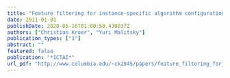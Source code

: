 ```yaml
---
title: "Feature filtering for instance-specific algorithm configuration"
date: 2011-01-01
publishDate: 2020-05-16T01:00:50.430837Z
authors: ["Christian Kroer", "Yuri Malitsky"]
publication_types: ["1"]
abstract: ""
featured: false
publication: "*ICTAI*"
url_pdf: "http://www.columbia.edu/~ck2945/papers/feature_filtering_for_instance_specific_algorithm_configuration.pdf"
---
```


